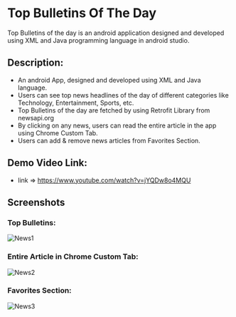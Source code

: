 # Top Bulletins Of The Day
Top Bulletins of the day is an android application designed and developed using XML and Java programming language in android studio.

## Description:
- An android App, designed and developed using XML and Java language.
- Users can see top news headlines of the day of different categories like Technology, Entertainment, Sports, etc.
- Top Bulletins of the day are fetched by using Retrofit Library from newsapi.org
- By clicking on any news, users can read the entire article in the app using Chrome Custom Tab.
- Users can add & remove news articles from Favorites Section.

## Demo Video Link:
- link => https://www.youtube.com/watch?v=jYQDw8o4MQU

## Screenshots

### Top Bulletins:
![News1](https://user-images.githubusercontent.com/78471553/143674011-e9c5b572-481b-4c22-914e-43f54da85a22.jpg) 

### Entire Article in Chrome Custom Tab:
![News2](https://user-images.githubusercontent.com/78471553/143674021-b532a493-6aea-45d7-bcb5-e75a580234ca.jpg)

### Favorites Section:
![News3](https://user-images.githubusercontent.com/78471553/143674031-b9cd0270-2245-48ba-a5f5-adcbe8e2edc1.jpg)

